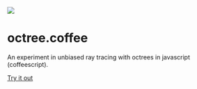 [<img src="https://raw.github.com/bwiklund/octree.coffee/master/doc/sample.png">](http://bwiklund.github.com/roboglyphics)

octree.coffee
=============

An experiment in unbiased ray tracing with octrees in javascript (coffeescript).

[Try it out](http://rawgithub.com/bwiklund/octree.coffee/master/index.html)
